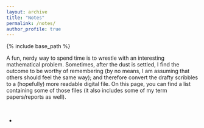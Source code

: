 ```yaml
---
layout: archive
title: "Notes"
permalink: /notes/
author_profile: true
---
```


{% include base_path %}

A fun, nerdy way to spend time is to wrestle with an interesting mathematical problem. Sometimes, after the dust is settled, I find the outcome to be worthy of remembering (by no means, I am assuming that others should feel the same way); and therefore convert the drafty scribbles to a (hopefully) more readable digital file. On this page, you can find a list containing some of those files (it also includes some of my term papers/reports as well).

<br>

* 